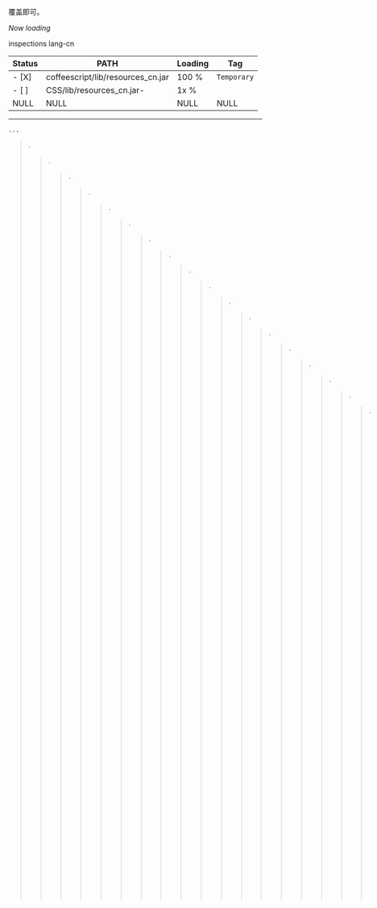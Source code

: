 覆盖即可。

_Now loading_  


inspections lang-cn 


| Status |               PATH                 |Loading |     Tag     |
|------------|------------------------------|------------------|-------------|
|- [X] | coffeescript/lib/resources_cn.jar  | 100 %  | `Temporary` |
|- [ ] | CSS/lib/resources_cn.jar-          |  1x %  |             |
|NULL |             NULL                    |  NULL  |    NULL     |

----


```
...
```

> .
>> .
>>> .
>>>> .
>>>>> .
>>>>>> .
>>>>>>> .
>>>>>>>> .
>>>>>>>>> .
>>>>>>>>>> .
>>>>>>>>>>> .
>>>>>>>>>>>> .
>>>>>>>>>>>>> .
>>>>>>>>>>>>>> .
>>>>>>>>>>>>>>> .
>>>>>>>>>>>>>>>> .
>>>>>>>>>>>>>>>>> .
>>>>>>>>>>>>>>>>>> .
>>>>>>>>>>>>>>>>>>> .
>>>>>>>>>>>>>>>>>>>> .
>>>>>>>>>>>>>>>>>>>>> .
>>>>>>>>>>>>>>>>>>>>>> .
>>>>>>>>>>>>>>>>>>>>>>> .
>>>>>>>>>>>>>>>>>>>>>>>> .
>>>>>>>>>>>>>>>>>>>>>>>>> .
>>>>>>>>>>>>>>>>>>>>>>>>>> .
>>>>>>>>>>>>>>>>>>>>>>>>>>> .
>>>>>>>>>>>>>>>>>>>>>>>>>>>> .
>>>>>>>>>>>>>>>>>>>>>>>>>>>>> .
>>>>>>>>>>>>>>>>>>>>>>>>>>>>>> .
>>>>>>>>>>>>>>>>>>>>>>>>>>>>>>> ....
>>>>>>>>>>>>>>>>>>>>>>>>>>>>>> .
>>>>>>>>>>>>>>>>>>>>>>>>>>>>> .
>>>>>>>>>>>>>>>>>>>>>>>>>>>> .
>>>>>>>>>>>>>>>>>>>>>>>>>>> .
>>>>>>>>>>>>>>>>>>>>>>>>>> .
>>>>>>>>>>>>>>>>>>>>>>>>> .
>>>>>>>>>>>>>>>>>>>>>>>> .
>>>>>>>>>>>>>>>>>>>>>>> .
>>>>>>>>>>>>>>>>>>>>>> .
>>>>>>>>>>>>>>>>>>>>> .
>>>>>>>>>>>>>>>>>>>> .
>>>>>>>>>>>>>>>>>>> .
>>>>>>>>>>>>>>>>>> .
>>>>>>>>>>>>>>>>> .
>>>>>>>>>>>>>>>> .
>>>>>>>>>>>>>>> .
>>>>>>>>>>>>>> .
>>>>>>>>>>>>> .
>>>>>>>>>>>> .
>>>>>>>>>>> .
>>>>>>>>>> .
>>>>>>>>> .
>>>>>>>> .
>>>>>>> .
>>>>>> .
>>>>> .
>>>> .
>>> .
>> .
> .